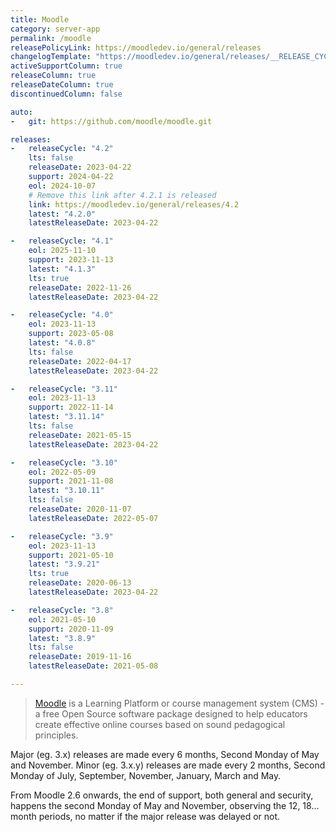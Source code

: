 ```yaml
---
title: Moodle
category: server-app
permalink: /moodle
releasePolicyLink: https://moodledev.io/general/releases
changelogTemplate: "https://moodledev.io/general/releases/__RELEASE_CYCLE__/__LATEST__"
activeSupportColumn: true
releaseColumn: true
releaseDateColumn: true
discontinuedColumn: false

auto:
-   git: https://github.com/moodle/moodle.git

releases:
-   releaseCycle: "4.2"
    lts: false
    releaseDate: 2023-04-22
    support: 2024-04-22
    eol: 2024-10-07
    # Remove this link after 4.2.1 is released
    link: https://moodledev.io/general/releases/4.2
    latest: "4.2.0"
    latestReleaseDate: 2023-04-22

-   releaseCycle: "4.1"
    eol: 2025-11-10
    support: 2023-11-13
    latest: "4.1.3"
    lts: true
    releaseDate: 2022-11-26
    latestReleaseDate: 2023-04-22

-   releaseCycle: "4.0"
    eol: 2023-11-13
    support: 2023-05-08
    latest: "4.0.8"
    lts: false
    releaseDate: 2022-04-17
    latestReleaseDate: 2023-04-22

-   releaseCycle: "3.11"
    eol: 2023-11-13
    support: 2022-11-14
    latest: "3.11.14"
    lts: false
    releaseDate: 2021-05-15
    latestReleaseDate: 2023-04-22

-   releaseCycle: "3.10"
    eol: 2022-05-09
    support: 2021-11-08
    latest: "3.10.11"
    lts: false
    releaseDate: 2020-11-07
    latestReleaseDate: 2022-05-07

-   releaseCycle: "3.9"
    eol: 2023-11-13
    support: 2021-05-10
    latest: "3.9.21"
    lts: true
    releaseDate: 2020-06-13
    latestReleaseDate: 2023-04-22

-   releaseCycle: "3.8"
    eol: 2021-05-10
    support: 2020-11-09
    latest: "3.8.9"
    lts: false
    releaseDate: 2019-11-16
    latestReleaseDate: 2021-05-08

---
```


> [Moodle](https://moodle.org/) is a Learning Platform or course management system (CMS) - a free Open Source software package designed to help educators create effective online courses based on sound pedagogical principles.

Major (eg. 3.x) releases are made every 6 months, Second Monday of May and November. Minor (eg. 3.x.y) releases are made every 2 months, Second Monday of July, September, November, January, March and May.

From Moodle 2.6 onwards, the end of support, both general and security, happens the second Monday of May and November, observing the 12, 18... month periods, no matter if the major release was delayed or not.
